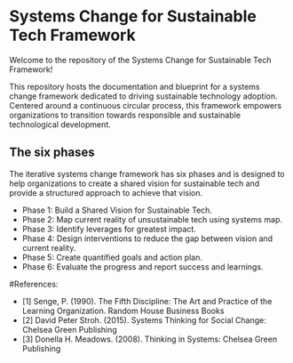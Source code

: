 # Systems Change for Sustainable Tech Framework

Welcome to the repository of the Systems Change for Sustainable Tech Framework!

This repository hosts the documentation and blueprint for a systems change framework dedicated to driving sustainable technology adoption. Centered around a continuous circular process, this framework empowers organizations to transition towards responsible and sustainable technological development.

## The six phases

The iterative systems change framework has six phases and is designed to help organizations to create a shared vision for sustainable tech and provide a structured approach to achieve that vision.

- Phase 1: Build a Shared Vision for Sustainable Tech.
- Phase 2: Map current reality of unsustainable tech using systems map.
- Phase 3: Identify leverages for greatest impact.
- Phase 4: Design interventions to reduce the gap between vision and current reality.
- Phase 5: Create quantified goals and action plan.
- Phase 6: Evaluate the progress and report success and learnings.

#References:

- [1] Senge, P. (1990). The Fifth Discipline: The Art and Practice of the Learning Organization. Random House Business Books
- [2] David Peter Stroh. (2015). Systems Thinking for Social Change: Chelsea Green Publishing
- [3] Donella H. Meadows. (2008). Thinking in Systems: Chelsea Green Publishing
